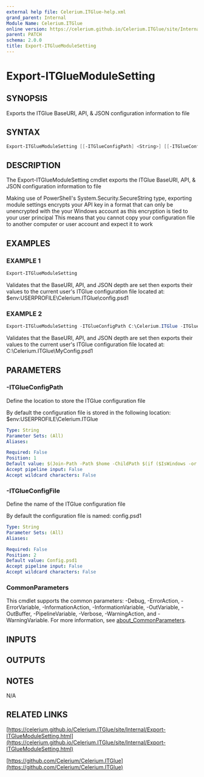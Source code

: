 ```yaml
---
external help file: Celerium.ITGlue-help.xml
grand_parent: Internal
Module Name: Celerium.ITGlue
online version: https://celerium.github.io/Celerium.ITGlue/site/Internal/Export-ITGlueModuleSetting.html
parent: PATCH
schema: 2.0.0
title: Export-ITGlueModuleSetting
---
```


# Export-ITGlueModuleSetting

## SYNOPSIS
Exports the ITGlue BaseURI, API, & JSON configuration information to file

## SYNTAX

```powershell
Export-ITGlueModuleSetting [[-ITGlueConfigPath] <String>] [[-ITGlueConfigFile] <String>] [<CommonParameters>]
```

## DESCRIPTION
The Export-ITGlueModuleSetting cmdlet exports the ITGlue BaseURI, API, & JSON configuration information to file

Making use of PowerShell's System.Security.SecureString type, exporting module settings encrypts your API key in a format
that can only be unencrypted with the your Windows account as this encryption is tied to your user principal
This means that you cannot copy your configuration file to another computer or user account and expect it to work

## EXAMPLES

### EXAMPLE 1
```powershell
Export-ITGlueModuleSetting
```

Validates that the BaseURI, API, and JSON depth are set then exports their values
to the current user's ITGlue configuration file located at:
    $env:USERPROFILE\Celerium.ITGlue\config.psd1

### EXAMPLE 2
```powershell
Export-ITGlueModuleSetting -ITGlueConfigPath C:\Celerium.ITGlue -ITGlueConfigFile MyConfig.psd1
```

Validates that the BaseURI, API, and JSON depth are set then exports their values
to the current user's ITGlue configuration file located at:
    C:\Celerium.ITGlue\MyConfig.psd1

## PARAMETERS

### -ITGlueConfigPath
Define the location to store the ITGlue configuration file

By default the configuration file is stored in the following location:
    $env:USERPROFILE\Celerium.ITGlue

```yaml
Type: String
Parameter Sets: (All)
Aliases:

Required: False
Position: 1
Default value: $(Join-Path -Path $home -ChildPath $(if ($IsWindows -or $PSEdition -eq 'Desktop') {"Celerium.ITGlue"}else{".Celerium.ITGlue"}) )
Accept pipeline input: False
Accept wildcard characters: False
```

### -ITGlueConfigFile
Define the name of the ITGlue configuration file

By default the configuration file is named:
    config.psd1

```yaml
Type: String
Parameter Sets: (All)
Aliases:

Required: False
Position: 2
Default value: Config.psd1
Accept pipeline input: False
Accept wildcard characters: False
```

### CommonParameters
This cmdlet supports the common parameters: -Debug, -ErrorAction, -ErrorVariable, -InformationAction, -InformationVariable, -OutVariable, -OutBuffer, -PipelineVariable, -Verbose, -WarningAction, and -WarningVariable. For more information, see [about_CommonParameters](http://go.microsoft.com/fwlink/?LinkID=113216).

## INPUTS

## OUTPUTS

## NOTES
N/A

## RELATED LINKS

[https://celerium.github.io/Celerium.ITGlue/site/Internal/Export-ITGlueModuleSetting.html](https://celerium.github.io/Celerium.ITGlue/site/Internal/Export-ITGlueModuleSetting.html)

[https://github.com/Celerium/Celerium.ITGlue](https://github.com/Celerium/Celerium.ITGlue)


